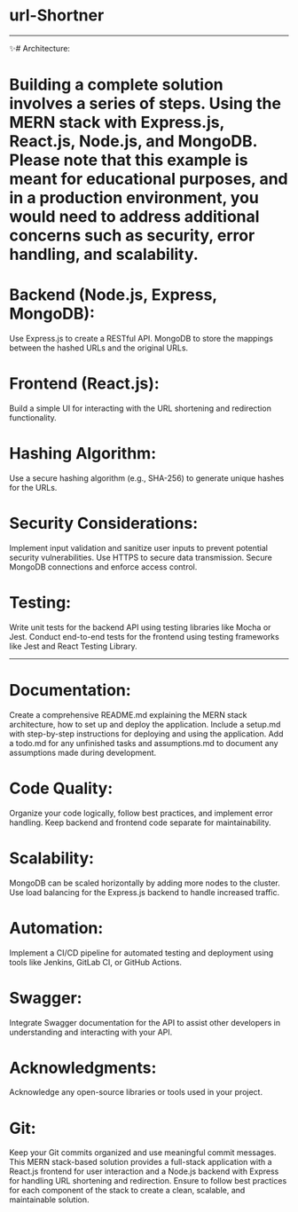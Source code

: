 # url-Shortner

---
✨# Architecture:


# Building a complete solution involves a series of steps.  Using the MERN stack with Express.js, React.js, Node.js, and MongoDB. Please note that this example is meant for educational purposes, and in a production environment, you would need to address additional concerns such as security, error handling, and scalability.


# Backend (Node.js, Express, MongoDB):

Use Express.js to create a RESTful API.
MongoDB to store the mappings between the hashed URLs and the original URLs.
# Frontend (React.js):

Build a simple UI for interacting with the URL shortening and redirection functionality.
# Hashing Algorithm:

Use a secure hashing algorithm (e.g., SHA-256) to generate unique hashes for the URLs.
# Security Considerations:

Implement input validation and sanitize user inputs to prevent potential security vulnerabilities.
Use HTTPS to secure data transmission.
Secure MongoDB connections and enforce access control.
# Testing:

Write unit tests for the backend API using testing libraries like Mocha or Jest.
Conduct end-to-end tests for the frontend using testing frameworks like Jest and React Testing Library.

---
# Documentation:

Create a comprehensive README.md explaining the MERN stack architecture, how to set up and deploy the application.
Include a setup.md with step-by-step instructions for deploying and using the application.
Add a todo.md for any unfinished tasks and assumptions.md to document any assumptions made during development.
# Code Quality:

Organize your code logically, follow best practices, and implement error handling.
Keep backend and frontend code separate for maintainability.
# Scalability:

MongoDB can be scaled horizontally by adding more nodes to the cluster.
Use load balancing for the Express.js backend to handle increased traffic.
# Automation:

Implement a CI/CD pipeline for automated testing and deployment using tools like Jenkins, GitLab CI, or GitHub Actions.
# Swagger:

Integrate Swagger documentation for the API to assist other developers in understanding and interacting with your API.
# Acknowledgments:

Acknowledge any open-source libraries or tools used in your project.

# Git:

Keep your Git commits organized and use meaningful commit messages.
This MERN stack-based solution provides a full-stack application with a React.js frontend for user interaction and a Node.js backend with Express for handling URL shortening and redirection. Ensure to follow best practices for each component of the stack to create a clean, scalable, and maintainable solution.




